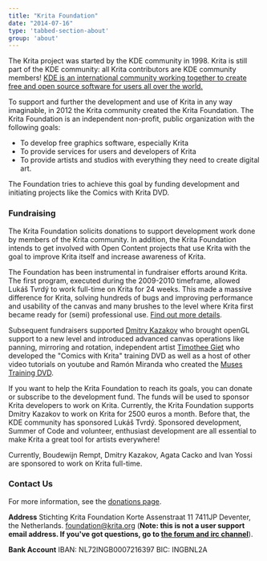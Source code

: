 ```yaml
---
title: "Krita Foundation"
date: "2014-07-16"
type: 'tabbed-section-about'
group: 'about'
---
```


The Krita project was started by the KDE community in 1998. Krita is still part of the KDE community: all Krita contributors are KDE community members! [KDE is an international community working together to create free and open source software for users all over the world.](https://www.kde.org/community/whatiskde/)

To support and further the development and use of Krita in any way imaginable, in 2012 the Krita community created the Krita Foundation. The Krita Foundation is an independent non-profit, public organization with the following goals:

- To develop free graphics software, especially Krita
- To provide services for users and developers of Krita
- To provide artists and studios with everything they need to create digital art.

The Foundation tries to achieve this goal by funding development and initiating projects like the Comics with Krita DVD.

### Fundraising

The Krita Foundation solicits donations to support development work done by members of the Krita community. In addition, the Krita Foundation intends to get involved with Open Content projects that use Krita with the goal to improve Krita itself and increase awareness of Krita.

The Foundation has been instrumental in fundraiser efforts around Krita. The first program, executed during the 2009-2010 timeframe, allowed Lukáš Tvrdý to work full-time on Krita for 24 weeks. This made a massive difference for Krita, solving hundreds of bugs and improving performance and usability of the canvas and many brushes to the level where Krita first became ready for (semi) professional use. [Find out more details](http://community.kde.org/Krita/Lukas).

Subsequent fundraisers supported [Dmitry Kazakov](http://community.kde.org/Krita/Dmitry) who brought openGL support to a new level and introduced advanced canvas operations like panning, mirroring and rotation, independent artist [Timothee Giet](http://community.kde.org/Krita/Animtim) who developed the "Comics with Krita" training DVD as well as a host of other video tutorials on youtube and Ramón Miranda who created the [Muses Training DVD](http://krita.org/item/216-muses).

If you want to help the Krita Foundation to reach its goals, you can donate or subscribe to the development fund. The funds will be used to sponsor Krita developers to work on Krita. Currently, the Krita Foundation supports Dmitry Kazakov to work on Krita for 2500 euros a month. Before that, the KDE community has sponsored Lukáš Tvrdý. Sponsored development, Summer of Code and volunteer, enthusiast development are all essential to make Krita a great tool for artists everywhere!

Currently, Boudewijn Rempt, Dmitry Kazakov, Agata Cacko and Ivan Yossi are sponsored to work on Krita full-time.

### Contact Us

For more information, see the [donations page](https://krita.org/support-us/donations/).

**Address** Stichting Krita Foundation Korte Assenstraat 11 7411JP Deventer, the Netherlands. foundation@krita.org (**Note: this is not a user support email address. If you've got questions, go to [the forum and irc channel](/about/contact/)**).

**Bank Account** IBAN: NL72INGB0007216397 BIC: INGBNL2A
